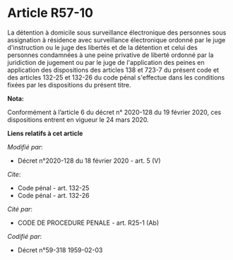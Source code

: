 # Article R57-10

La détention à domicile sous surveillance électronique des personnes sous assignation à résidence avec surveillance
électronique ordonné par le juge d'instruction ou le juge des libertés et de la détention et celui des personnes condamnées à
une peine privative de liberté ordonné par la juridiction de jugement ou par le juge de l'application des peines en
application des dispositions des articles 138 et 723-7 du présent code et des articles 132-25 et 132-26 du code pénal
s'effectue dans les conditions fixées par les dispositions du présent titre.

**Nota:**

Conformément à l’article 6 du décret n° 2020-128 du 19 février 2020, ces dispositions entrent en vigueur le 24 mars 2020.

**Liens relatifs à cet article**

_Modifié par_:

  - Décret n°2020-128 du 18 février 2020 - art. 5 (V)

_Cite_:

  - Code pénal - art. 132-25
  - Code pénal - art. 132-26

_Cité par_:

  - CODE DE PROCEDURE PENALE - art. R25-1 (Ab)

_Codifié par_:

  - Décret n°59-318 1959-02-03
